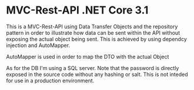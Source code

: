 # MVC-Rest-API .NET Core 3.1
This is a MVC-Rest-API using Data Transfer Objects and the repository pattern in order to illustrate how data can be sent within the API without exposing the actual object being sent. This is achieved by using dependcy injection and AutoMapper.

AutoMapper is used in order to map the DTO with the actual Object

As for the DB I'm using a SQL server. Note that the password is directly exposed in the source code without any hashing or salt. This is not inteded for use in a production environment.

